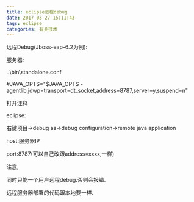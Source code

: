 ```yaml
---
title: eclipse远程debug
date: 2017-03-27 15:11:43
tags: eclipse
categories: 有关技术
---
```


远程Debug(Jboss-eap-6.2为例):

服务器:

..\bin\standalone.conf

\#JAVA_OPTS="$JAVA_OPTS -agentlib:jdwp=transport=dt_socket,address=8787,server=y,suspend=n"

打开注释

eclipse:

右键项目->debug as->debug configuration->remote java application

host:服务器IP

port:8787(可以自己改跟address=xxxx,一样)

注意,

同时只能一个用户远程debug.否则会报错.

远程服务器部署的代码跟本地要一样.
